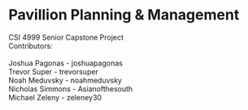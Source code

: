 # Pavillion Planning & Management
CSI 4999 Senior Capstone Project<br>
Contributors:<br>
<br>
Joshua Pagonas - joshuapagonas<br>
Trevor Super - trevorsuper<br>
Noah Meduvsky - noahmeduvsky<br>
Nicholas Simmons - Asianofthesouth<br>
Michael Zeleny - zeleney30<br>